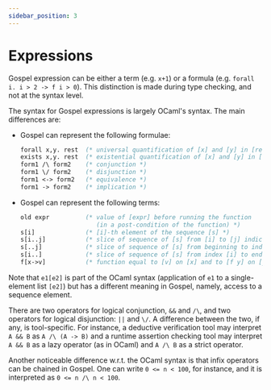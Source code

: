 ```yaml
---
sidebar_position: 3
---
```


# Expressions

Gospel expression can be either a term (e.g. `x+1`) or a formula (e.g.
`forall i. i > 2 -> f i > 0`). This distinction is made during type checking,
and not at the syntax level.

The syntax for Gospel expressions is largely OCaml's syntax.
The main differences are:

- Gospel can represent the following formulae:

  ```ocaml
  forall x,y. rest  (* universal quantification of [x] and [y] in [rest] *)
  exists x,y. rest  (* existential quantification of [x] and [y] in [rest] *)
  form1 /\ form2    (* conjunction *)
  form1 \/ form2    (* disjunction *)
  form1 <-> form2   (* equivalence *)
  form1 -> form2    (* implication *)
  ```

- Gospel can represent the following terms:

  ```ocaml
  old expr          (* value of [expr] before running the function
                       (in a post-condition of the function) *)
  s[i]              (* [i]-th element of the sequence [s] *)
  s[i..j]           (* slice of sequence of [s] from [i] to [j] indices *)
  s[..j]            (* slice of sequence of [s] from beginning to index [j] *)
  s[i..]            (* slice of sequence of [s] from index [i] to end *)
  f[x->v]           (* function equal to [v] on [x] and to [f y] on [y] *)
  ```

Note that `e1[e2]` is part of the OCaml syntax (application of `e1` to a
single-element list `[e2]`) but has a different meaning in Gospel, namely,
access to a sequence element.

There are two operators for logical conjunction, `&&` and `/\`, and two
operators for logical disjunction: `||` and `\/`. A difference between the two,
if any, is tool-specific. For instance, a deductive verification tool may
interpret `A && B` as `A /\ (A -> B)` and a runtime assertion checking tool may
interpret `A && B` as a lazy operator (as in OCaml) and `A /\ B` as a strict
operator.

Another noticeable difference w.r.t. the OCaml syntax is that infix operators
can be chained in Gospel. One can write `0 <= n < 100`, for instance, and it is
interpreted as `0 <= n /\ n < 100`.
